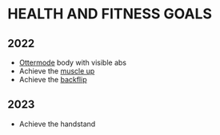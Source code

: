 # HEALTH AND FITNESS GOALS

## 2022
* [Ottermode](ottermode.md) body with visible abs
* Achieve the [muscle up](https://www.youtube.com/watch?v=Fmk7HwZpogw)
* Achieve the [backflip](https://www.youtube.com/watch?v=ltho8_PzC2U)

## 2023
* Achieve the handstand
